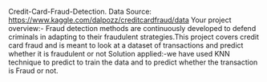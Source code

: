 Credit-Card-Fraud-Detection.
Data Source: https://www.kaggle.com/dalpozz/creditcardfraud/data
Your project overview:- Fraud detection methods are continuously developed to defend criminals in adapting to their fraudulent strategies.This project covers credit card fraud and is meant to look at a dataset of transactions and predict whether it is fraudulent or not
Solution applied:-we have used KNN technique to predict to train the data and to predict whether the transaction is Fraud or not. 
